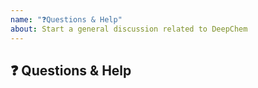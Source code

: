 ```yaml
---
name: "❓Questions & Help"
about: Start a general discussion related to DeepChem
---
```


## ❓ Questions & Help

<!-- A clear and concise description of the question. -->
